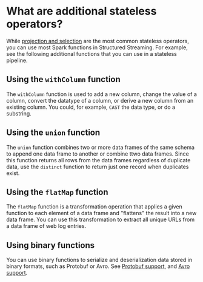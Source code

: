 # What are additional stateless operators?

While [projection and selection](projection_selection.md) are the most common stateless operators,  you can use most Spark functions in Structured Streaming. For example, see the following additional functions that you can use in a stateless pipeline. 

## Using the `withColumn` function

The `withColumn` function is used to add a new column, change the value of a column, convert the datatype of a column, or derive a new column from an existing column. You could, for example, `CAST` the data type, or do a substring.

<!--TODO(neil) - example -->

## Using the `union` function

The `union` function combines two or more data frames of the same schema to append one data frame to another or combine ttwo data frames. Since this function returns all rows from the data frames regardless of duplicate data, use the `distinct` function to return just one record when duplicates exist.

## Using the `flatMap` function

The `flatMap` function is a transformation operation that applies a given function to each element of a data frame  and "flattens" the result into a new data frame. You can use this transformation to extract all unique URLs from a data frame of web log entries. 

## Using binary functions

You can use binary functions to serialize and deserialization data stored in binary formats, such as Protobuf or Avro.
See [Protobuf support](https://spark.apache.org/docs/latest/sql-data-sources-protobuf.html), and [Avro support](https://spark.apache.org/docs/latest/sql-data-sources-avro.html).
